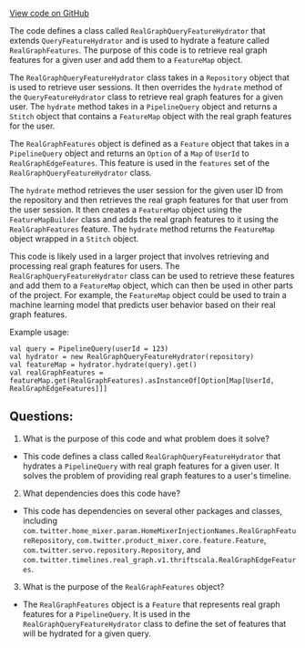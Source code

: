 [View code on GitHub](https://github.com/misbahsy/the-algorithm/home-mixer/server/src/main/scala/com/twitter/home_mixer/functional_component/feature_hydrator/RealGraphQueryFeatureHydrator.scala)

The code defines a class called `RealGraphQueryFeatureHydrator` that extends `QueryFeatureHydrator` and is used to hydrate a feature called `RealGraphFeatures`. The purpose of this code is to retrieve real graph features for a given user and add them to a `FeatureMap` object. 

The `RealGraphQueryFeatureHydrator` class takes in a `Repository` object that is used to retrieve user sessions. It then overrides the `hydrate` method of the `QueryFeatureHydrator` class to retrieve real graph features for a given user. The `hydrate` method takes in a `PipelineQuery` object and returns a `Stitch` object that contains a `FeatureMap` object with the real graph features for the user.

The `RealGraphFeatures` object is defined as a `Feature` object that takes in a `PipelineQuery` object and returns an `Option` of a `Map` of `UserId` to `RealGraphEdgeFeatures`. This feature is used in the `features` set of the `RealGraphQueryFeatureHydrator` class.

The `hydrate` method retrieves the user session for the given user ID from the repository and then retrieves the real graph features for that user from the user session. It then creates a `FeatureMap` object using the `FeatureMapBuilder` class and adds the real graph features to it using the `RealGraphFeatures` feature. The `hydrate` method returns the `FeatureMap` object wrapped in a `Stitch` object.

This code is likely used in a larger project that involves retrieving and processing real graph features for users. The `RealGraphQueryFeatureHydrator` class can be used to retrieve these features and add them to a `FeatureMap` object, which can then be used in other parts of the project. For example, the `FeatureMap` object could be used to train a machine learning model that predicts user behavior based on their real graph features. 

Example usage:

```
val query = PipelineQuery(userId = 123)
val hydrator = new RealGraphQueryFeatureHydrator(repository)
val featureMap = hydrator.hydrate(query).get()
val realGraphFeatures = featureMap.get(RealGraphFeatures).asInstanceOf[Option[Map[UserId, RealGraphEdgeFeatures]]]
```
## Questions: 
 1. What is the purpose of this code and what problem does it solve?
- This code defines a class called `RealGraphQueryFeatureHydrator` that hydrates a `PipelineQuery` with real graph features for a given user. It solves the problem of providing real graph features to a user's timeline.

2. What dependencies does this code have?
- This code has dependencies on several other packages and classes, including `com.twitter.home_mixer.param.HomeMixerInjectionNames.RealGraphFeatureRepository`, `com.twitter.product_mixer.core.feature.Feature`, `com.twitter.servo.repository.Repository`, and `com.twitter.timelines.real_graph.v1.thriftscala.RealGraphEdgeFeatures`.

3. What is the purpose of the `RealGraphFeatures` object?
- The `RealGraphFeatures` object is a `Feature` that represents real graph features for a `PipelineQuery`. It is used in the `RealGraphQueryFeatureHydrator` class to define the set of features that will be hydrated for a given query.
